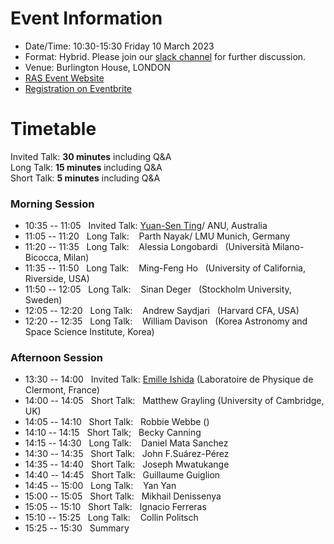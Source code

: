 # Event Information

- Date/Time: 10:30-15:30 Friday 10 March 2023
- Format: Hybrid. Please join our [slack channel]() for further discussion.
- Venue: Burlington House, LONDON 
- [RAS Event Website](https://ras.ac.uk/events-and-meetings/ras-meetings/harvesting-spectroscopic-and-time-series-data-machine-learning-and)
- [Registration on Eventbrite]()

# Timetable

Invited Talk: **30 minutes** including Q&A\
Long Talk: **15 minutes** including Q&A\
Short Talk: **5 minutes** including Q&A

### Morning Session
- 10:35 -- 11:05 &nbsp;&nbsp;Invited Talk: [Yuan-Sen Ting](https://www.mso.anu.edu.au/~yting/)/ ANU, Australia
- 11:05 -- 11:20 &nbsp;&nbsp;Long Talk: &nbsp;&nbsp;&nbsp;Parth Nayak/ LMU Munich, Germany
- 11:20 -- 11:35 &nbsp;&nbsp;Long Talk: &nbsp;&nbsp;&nbsp;Alessia Longobardi &nbsp;&nbsp;(Università Milano-Bicocca, Milan)
- 11:35 -- 11:50 &nbsp;&nbsp;Long Talk: &nbsp;&nbsp;&nbsp;Ming-Feng Ho &nbsp;&nbsp;(University of California, Riverside, USA)
- 11:50 -- 12:05 &nbsp;&nbsp;Long Talk: &nbsp;&nbsp;&nbsp;Sinan Deger &nbsp;&nbsp;(Stockholm University, Sweden)
- 12:05 -- 12:20 &nbsp;&nbsp;Long Talk: &nbsp;&nbsp;&nbsp;Andrew Saydjari &nbsp;&nbsp;(Harvard CFA, USA)
- 12:20 -- 12:35 &nbsp;&nbsp;Long Talk: &nbsp;&nbsp;&nbsp;William Davison &nbsp;&nbsp;(Korea Astronomy and Space Science Institute, Korea)

### Afternoon Session
- 13:30 -- 14:00 &nbsp;&nbsp;Invited Talk: [Emille Ishida](https://www.emilleishida.com) (Laboratoire de Physique de Clermont, France)
- 14:00 -- 14:05 &nbsp;&nbsp;Short Talk: &nbsp;&nbsp;Matthew Grayling (University of Cambridge, UK)
- 14:05 -- 14:10 &nbsp;&nbsp;Short Talk: &nbsp;&nbsp;Robbie Webbe ()
- 14:10 -- 14:15 &nbsp;&nbsp;Short Talk; &nbsp;&nbsp;Becky Canning
- 14:15 -- 14:30 &nbsp;&nbsp;Long Talk: &nbsp;&nbsp;&nbsp;Daniel Mata Sanchez
- 14:30 -- 14:35 &nbsp;&nbsp;Short Talk: &nbsp;&nbsp;John F.Suárez-Pérez
- 14:35 -- 14:40 &nbsp;&nbsp;Short Talk: &nbsp;&nbsp;Joseph Mwatukange
- 14:40 -- 14:45 &nbsp;&nbsp;Short Talk: &nbsp;&nbsp;Guillaume Guiglion
- 14:45 -- 15:00 &nbsp;&nbsp;Long Talk: &nbsp;&nbsp;&nbsp;Yan Yan
- 15:00 -- 15:05 &nbsp;&nbsp;Short Talk: &nbsp;&nbsp;Mikhail Denissenya
- 15:05 -- 15:10 &nbsp;&nbsp;Short Talk: &nbsp;&nbsp;Ignacio Ferreras
- 15:10 -- 15:25 &nbsp;&nbsp;Long Talk: &nbsp;&nbsp;&nbsp;Collin Politsch
- 15:25 -- 15:30 &nbsp;&nbsp;Summary
